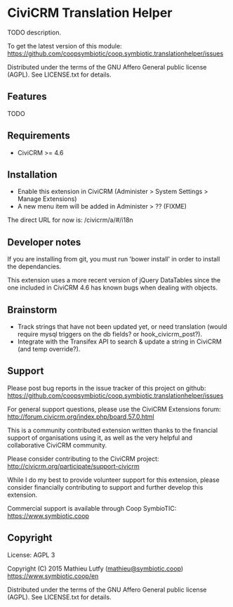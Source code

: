 CiviCRM Translation Helper
==========================

TODO description.

To get the latest version of this module:  
https://github.com/coopsymbiotic/coop.symbiotic.translationhelper/issues

Distributed under the terms of the GNU Affero General public license (AGPL).
See LICENSE.txt for details.

Features
--------

TODO

Requirements
------------

- CiviCRM >= 4.6

Installation
------------

* Enable this extension in CiviCRM (Administer > System Settings > Manage Extensions)
* A new menu item will be added in Administer > ?? (FIXME)

The direct URL for now is: /civicrm/a/#/i18n

Developer notes
---------------

If you are installing from git, you must run 'bower install' in order to install
the dependancies.

This extension uses a more recent version of jQuery DataTables
since the one included in CiviCRM 4.6 has known bugs when dealing with objects.

Brainstorm
----------

* Track strings that have not been updated yet, or need translation (would require mysql triggers on the db fields? or hook_civicrm_post?).
* Integrate with the Transifex API to search & update a string in CiviCRM (and temp override?).

Support
-------

Please post bug reports in the issue tracker of this project on github:  
https://github.com/coopsymbiotic/coop.symbiotic.translationhelper/issues

For general support questions, please use the CiviCRM Extensions forum:  
http://forum.civicrm.org/index.php/board,57.0.html

This is a community contributed extension written thanks to the financial
support of organisations using it, as well as the very helpful and collaborative
CiviCRM community.

Please consider contributing to the CiviCRM project:  
http://civicrm.org/participate/support-civicrm

While I do my best to provide volunteer support for this extension, please
consider financially contributing to support and further develop this extension.

Commercial support is available through Coop SymbioTIC:  
https://www.symbiotic.coop

Copyright
---------

License: AGPL 3

Copyright (C) 2015 Mathieu Lutfy (mathieu@symbiotic.coop)  
https://www.symbiotic.coop/en

Distributed under the terms of the GNU Affero General public license (AGPL).
See LICENSE.txt for details.
